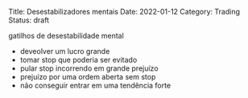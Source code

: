 Title: Desestabilizadores mentais
Date: 2022-01-12
Category: Trading
Status: draft


gatilhos de desestabilidade mental
* deveolver um lucro grande
* tomar stop que poderia ser evitado
* pular stop incorrendo em grande prejuízo
* prejuízo por uma ordem aberta sem stop
* não conseguir entrar em uma tendência forte


